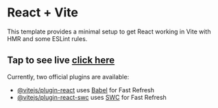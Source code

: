# React + Vite

This template provides a minimal setup to get React working in Vite with HMR and some ESLint rules.

## Tap to see live [click here](https://vercel.com/debasis-nayaks-projects/crypto-tracker)

Currently, two official plugins are available:

- [@vitejs/plugin-react](https://github.com/vitejs/vite-plugin-react/blob/main/packages/plugin-react/README.md) uses [Babel](https://babeljs.io/) for Fast Refresh
- [@vitejs/plugin-react-swc](https://github.com/vitejs/vite-plugin-react-swc) uses [SWC](https://swc.rs/) for Fast Refresh
